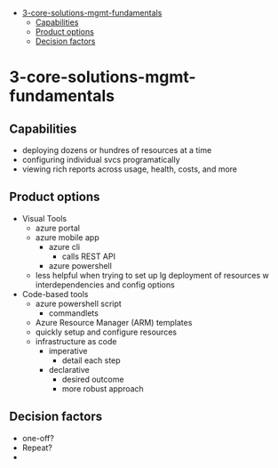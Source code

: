 - [3-core-solutions-mgmt-fundamentals](#3-core-solutions-mgmt-fundamentals)
  - [Capabilities](#capabilities)
  - [Product options](#product-options)
  - [Decision factors](#decision-factors)
# 3-core-solutions-mgmt-fundamentals

## Capabilities
* deploying dozens or hundres of resources at a time
* configuring individual svcs programatically
* viewing rich reports across usage, health, costs, and more

## Product options
* Visual Tools
  * azure portal
  * azure mobile app
    * azure cli
      * calls REST API
    * azure powershell
  * less helpful when trying to set up lg deployment of resources w interdependencies and config options
* Code-based tools
  * azure powershell script
    * commandlets
  * Azure Resource Manager (ARM) templates
  * quickly setup and configure resources
  * infrastructure as code
    * imperative
      * detail each step
    * declarative
      * desired outcome
      * more robust approach

## Decision factors
* one-off?
* Repeat?
* 